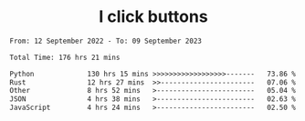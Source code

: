 <h1 align="center">
I click buttons
</h1>

<!--START_SECTION:waka-->

```txt
From: 12 September 2022 - To: 09 September 2023

Total Time: 176 hrs 21 mins

Python             130 hrs 15 mins >>>>>>>>>>>>>>>>>>-------   73.86 %
Rust               12 hrs 27 mins  >>-----------------------   07.06 %
Other              8 hrs 52 mins   >------------------------   05.04 %
JSON               4 hrs 38 mins   >------------------------   02.63 %
JavaScript         4 hrs 24 mins   >------------------------   02.50 %
```

<!--END_SECTION:waka-->

